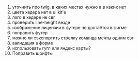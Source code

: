 1. уточнить про twig, в каких местах нужно а в каких нет
2. цвета хедера нет в ui kit'е
3. лого в хедере не свг 
4. проверить line-height везде
5. изображение лицензии в футере не достаётся в фигме
6. поправить футер
8. можно ли сэкспортить стрелку команда мечты одним свг
9. валидация в форме
10. использовать гугл или яндекс карты?
11. Поправить шрифты